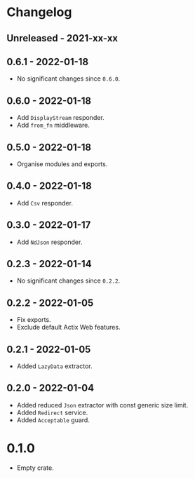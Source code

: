# Changelog

## Unreleased - 2021-xx-xx


## 0.6.1 - 2022-01-18
- No significant changes since `0.6.0`.


## 0.6.0 - 2022-01-18
- Add `DisplayStream` responder.
- Add `from_fn` middleware.


## 0.5.0 - 2022-01-18
- Organise modules and exports.


## 0.4.0 - 2022-01-18
- Add `Csv` responder.


## 0.3.0 - 2022-01-17
- Add `NdJson` responder.


## 0.2.3 - 2022-01-14
- No significant changes since `0.2.2`.


## 0.2.2 - 2022-01-05
- Fix exports.
- Exclude default Actix Web features.


## 0.2.1 - 2022-01-05
- Added `LazyData` extractor.

## 0.2.0 - 2022-01-04
- Added reduced `Json` extractor with const generic size limit.
- Added `Redirect` service.
- Added `Acceptable` guard.

# 0.1.0
- Empty crate.
